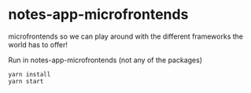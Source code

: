 # notes-app-microfrontends
microfrontends so we can play around with the different frameworks the world has to offer!

Run in notes-app-microfrontends (not any of the packages)

``` 
yarn install
yarn start 